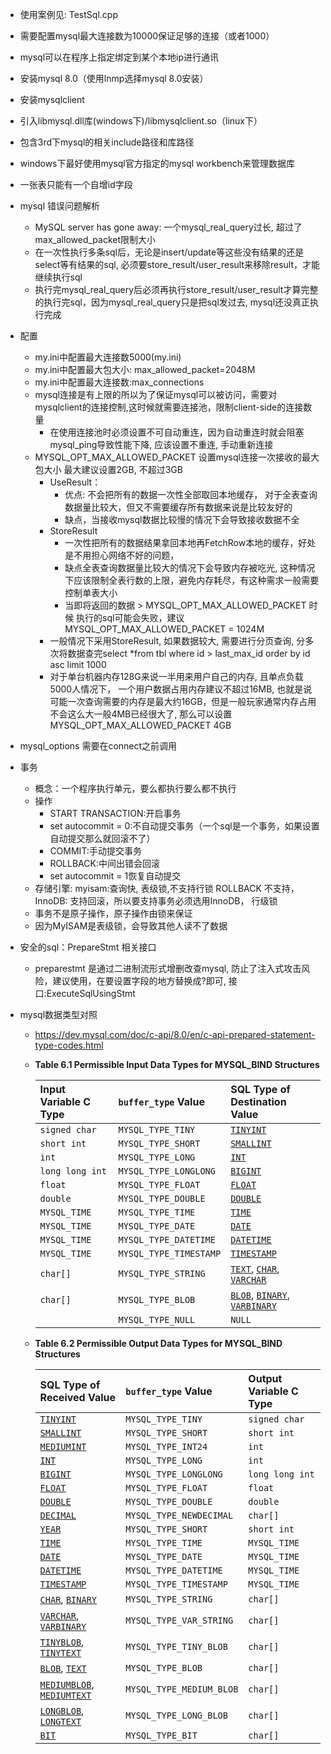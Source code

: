 * 使用案例见: TestSql.cpp

* 需要配置mysql最大连接数为10000保证足够的连接（或者1000）

* mysql可以在程序上指定绑定到某个本地ip进行通讯

* 安装mysql 8.0（使用lnmp选择mysql 8.0安装）

* 安装mysqlclient

* 引入libmysql.dll库(windows下)/libmysqlclient.so（linux下）

* 包含3rd下mysql的相关include路径和库路径

* windows下最好使用mysql官方指定的mysql workbench来管理数据库

* 一张表只能有一个自增id字段

* mysql 错误问题解析
  * MySQL server has gone away: 一个mysql_real_query过长, 超过了max_allowed_packet限制大小
  * 在一次性执行多条sql后，无论是insert/update等这些没有结果的还是select等有结果的sql, 必须要store_result/user_result来移除result，才能继续执行sql
  * 执行完mysql_real_query后必须再执行store_result/user_result才算完整的执行完sql，因为mysql_real_query只是把sql发过去, mysql还没真正执行完成
  
* 配置
  * my.ini中配置最大连接数5000(my.ini)
  * my.ini中配置最大包大小: max_allowed_packet=2048M
  * my.ini中配置最大连接数:max_connections
  * mysql连接是有上限的所以为了保证mysql可以被访问，需要对mysqlclient的连接控制,这时候就需要连接池，限制client-side的连接数量
    * 在使用连接池时必须设置不可自动重连，因为自动重连时就会阻塞mysql_ping导致性能下降, 应该设置不重连, 手动重新连接
  * MYSQL_OPT_MAX_ALLOWED_PACKET 设置mysql连接一次接收的最大包大小 最大建议设置2GB, 不超过3GB
    * UseResult：
      * 优点: 不会把所有的数据一次性全部取回本地缓存， 对于全表查询数据量比较大，但又不需要缓存所有数据来说是比较友好的
      * 缺点，当接收mysql数据比较慢的情况下会导致接收数据不全
    * StoreResult
      * 一次性把所有的数据结果拿回本地再FetchRow本地的缓存，好处是不用担心网络不好的问题，
      * 缺点全表查询数据量比较大的情况下会导致内存被吃光, 这种情况下应该限制全表行数的上限，避免内存耗尽，有这种需求一般需要控制单表大小
      * 当即将返回的数据 >  MYSQL_OPT_MAX_ALLOWED_PACKET 时候 执行的sql可能会失败，建议 MYSQL_OPT_MAX_ALLOWED_PACKET = 1024M
    * 一般情况下采用StoreResult, 如果数据较大, 需要进行分页查询, 分多次将数据查完select *from tbl where id > last_max_id order by id asc limit 1000
    * 对于单台机器内存128G来说一半用来用户自己的内存, 且单点负载5000人情况下， 一个用户数据占用内存建议不超过16MB, 也就是说可能一次查询需要的内存是最大约16GB，但是一般玩家通常内存占用不会这么大一般4MB已经很大了, 那么可以设置MYSQL_OPT_MAX_ALLOWED_PACKET  4GB
  
* mysql_options 需要在connect之前调用

* 事务
  * 概念：一个程序执行单元，要么都执行要么都不执行
  * 操作
    * START TRANSACTION:开启事务
    * set autocommit = 0:不自动提交事务（一个sql是一个事务，如果设置自动提交那么就回滚不了）
    * COMMIT:手动提交事务
    * ROLLBACK:中间出错会回滚
    * set autocommit = 1恢复自动提交
  * 存储引擎: myisam:查询快, 表级锁,不支持行锁 ROLLBACK 不支持， InnoDB: 支持回滚，所以要支持事务必须选用InnoDB， 行级锁
  * 事务不是原子操作，原子操作由锁来保证
  * 因为MyISAM是表级锁，会导致其他人读不了数据
  
* 安全的sql：PrepareStmt 相关接口

  * preparestmt 是通过二进制流形式增删改查mysql, 防止了注入式攻击风险，建议使用，在要设置字段的地方替换成?即可, 接口:ExecuteSqlUsingStmt

* mysql数据类型对照

  * https://dev.mysql.com/doc/c-api/8.0/en/c-api-prepared-statement-type-codes.html

  * **Table 6.1 Permissible Input Data Types for MYSQL_BIND Structures**

    | Input Variable C Type | `buffer_type` Value    | SQL Type of Destination Value                                |
    | :-------------------- | :--------------------- | :----------------------------------------------------------- |
    | `signed char`         | `MYSQL_TYPE_TINY`      | [`TINYINT`](https://dev.mysql.com/doc/refman/8.0/en/integer-types.html) |
    | `short int`           | `MYSQL_TYPE_SHORT`     | [`SMALLINT`](https://dev.mysql.com/doc/refman/8.0/en/integer-types.html) |
    | `int`                 | `MYSQL_TYPE_LONG`      | [`INT`](https://dev.mysql.com/doc/refman/8.0/en/integer-types.html) |
    | `long long int`       | `MYSQL_TYPE_LONGLONG`  | [`BIGINT`](https://dev.mysql.com/doc/refman/8.0/en/integer-types.html) |
    | `float`               | `MYSQL_TYPE_FLOAT`     | [`FLOAT`](https://dev.mysql.com/doc/refman/8.0/en/floating-point-types.html) |
    | `double`              | `MYSQL_TYPE_DOUBLE`    | [`DOUBLE`](https://dev.mysql.com/doc/refman/8.0/en/floating-point-types.html) |
    | `MYSQL_TIME`          | `MYSQL_TYPE_TIME`      | [`TIME`](https://dev.mysql.com/doc/refman/8.0/en/time.html)  |
    | `MYSQL_TIME`          | `MYSQL_TYPE_DATE`      | [`DATE`](https://dev.mysql.com/doc/refman/8.0/en/datetime.html) |
    | `MYSQL_TIME`          | `MYSQL_TYPE_DATETIME`  | [`DATETIME`](https://dev.mysql.com/doc/refman/8.0/en/datetime.html) |
    | `MYSQL_TIME`          | `MYSQL_TYPE_TIMESTAMP` | [`TIMESTAMP`](https://dev.mysql.com/doc/refman/8.0/en/datetime.html) |
    | `char[]`              | `MYSQL_TYPE_STRING`    | [`TEXT`](https://dev.mysql.com/doc/refman/8.0/en/blob.html), [`CHAR`](https://dev.mysql.com/doc/refman/8.0/en/char.html), [`VARCHAR`](https://dev.mysql.com/doc/refman/8.0/en/char.html) |
    | `char[]`              | `MYSQL_TYPE_BLOB`      | [`BLOB`](https://dev.mysql.com/doc/refman/8.0/en/blob.html), [`BINARY`](https://dev.mysql.com/doc/refman/8.0/en/binary-varbinary.html), [`VARBINARY`](https://dev.mysql.com/doc/refman/8.0/en/binary-varbinary.html) |
    |                       | `MYSQL_TYPE_NULL`      | `NULL`                                                       |

  * **Table 6.2 Permissible Output Data Types for MYSQL_BIND Structures**

    | SQL Type of Received Value                                   | `buffer_type` Value      | Output Variable C Type |
    | :----------------------------------------------------------- | :----------------------- | :--------------------- |
    | [`TINYINT`](https://dev.mysql.com/doc/refman/8.0/en/integer-types.html) | `MYSQL_TYPE_TINY`        | `signed char`          |
    | [`SMALLINT`](https://dev.mysql.com/doc/refman/8.0/en/integer-types.html) | `MYSQL_TYPE_SHORT`       | `short int`            |
    | [`MEDIUMINT`](https://dev.mysql.com/doc/refman/8.0/en/integer-types.html) | `MYSQL_TYPE_INT24`       | `int`                  |
    | [`INT`](https://dev.mysql.com/doc/refman/8.0/en/integer-types.html) | `MYSQL_TYPE_LONG`        | `int`                  |
    | [`BIGINT`](https://dev.mysql.com/doc/refman/8.0/en/integer-types.html) | `MYSQL_TYPE_LONGLONG`    | `long long int`        |
    | [`FLOAT`](https://dev.mysql.com/doc/refman/8.0/en/floating-point-types.html) | `MYSQL_TYPE_FLOAT`       | `float`                |
    | [`DOUBLE`](https://dev.mysql.com/doc/refman/8.0/en/floating-point-types.html) | `MYSQL_TYPE_DOUBLE`      | `double`               |
    | [`DECIMAL`](https://dev.mysql.com/doc/refman/8.0/en/fixed-point-types.html) | `MYSQL_TYPE_NEWDECIMAL`  | `char[]`               |
    | [`YEAR`](https://dev.mysql.com/doc/refman/8.0/en/year.html)  | `MYSQL_TYPE_SHORT`       | `short int`            |
    | [`TIME`](https://dev.mysql.com/doc/refman/8.0/en/time.html)  | `MYSQL_TYPE_TIME`        | `MYSQL_TIME`           |
    | [`DATE`](https://dev.mysql.com/doc/refman/8.0/en/datetime.html) | `MYSQL_TYPE_DATE`        | `MYSQL_TIME`           |
    | [`DATETIME`](https://dev.mysql.com/doc/refman/8.0/en/datetime.html) | `MYSQL_TYPE_DATETIME`    | `MYSQL_TIME`           |
    | [`TIMESTAMP`](https://dev.mysql.com/doc/refman/8.0/en/datetime.html) | `MYSQL_TYPE_TIMESTAMP`   | `MYSQL_TIME`           |
    | [`CHAR`](https://dev.mysql.com/doc/refman/8.0/en/char.html), [`BINARY`](https://dev.mysql.com/doc/refman/8.0/en/binary-varbinary.html) | `MYSQL_TYPE_STRING`      | `char[]`               |
    | [`VARCHAR`](https://dev.mysql.com/doc/refman/8.0/en/char.html), [`VARBINARY`](https://dev.mysql.com/doc/refman/8.0/en/binary-varbinary.html) | `MYSQL_TYPE_VAR_STRING`  | `char[]`               |
    | [`TINYBLOB`](https://dev.mysql.com/doc/refman/8.0/en/blob.html), [`TINYTEXT`](https://dev.mysql.com/doc/refman/8.0/en/blob.html) | `MYSQL_TYPE_TINY_BLOB`   | `char[]`               |
    | [`BLOB`](https://dev.mysql.com/doc/refman/8.0/en/blob.html), [`TEXT`](https://dev.mysql.com/doc/refman/8.0/en/blob.html) | `MYSQL_TYPE_BLOB`        | `char[]`               |
    | [`MEDIUMBLOB`](https://dev.mysql.com/doc/refman/8.0/en/blob.html), [`MEDIUMTEXT`](https://dev.mysql.com/doc/refman/8.0/en/blob.html) | `MYSQL_TYPE_MEDIUM_BLOB` | `char[]`               |
    | [`LONGBLOB`](https://dev.mysql.com/doc/refman/8.0/en/blob.html), [`LONGTEXT`](https://dev.mysql.com/doc/refman/8.0/en/blob.html) | `MYSQL_TYPE_LONG_BLOB`   | `char[]`               |
    | [`BIT`](https://dev.mysql.com/doc/refman/8.0/en/bit-type.html) | `MYSQL_TYPE_BIT`         | `char[]`               |

